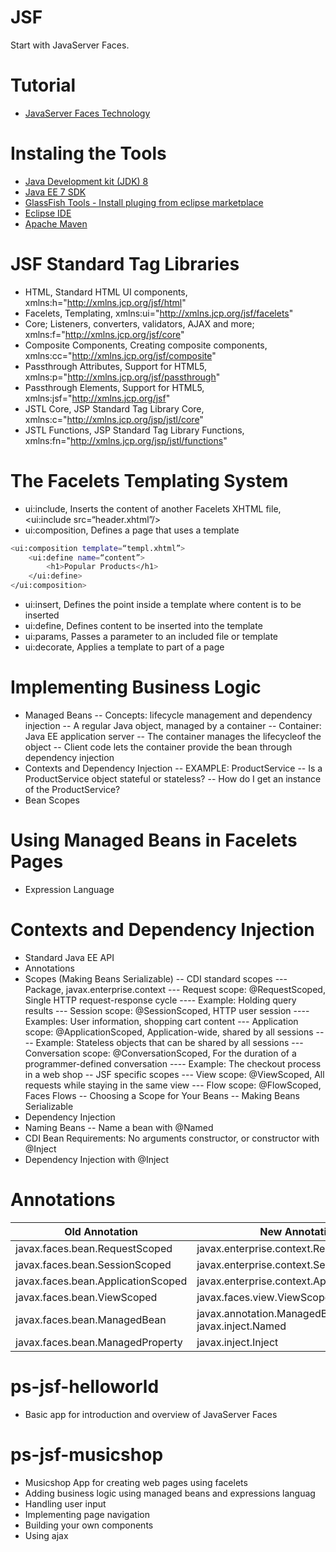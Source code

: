 # JSF
Start with JavaServer Faces.

# Tutorial
- [JavaServer Faces Technology](http://www.oracle.com/technetwork/java/javaee/javaserverfaces-139869.html) 

# Instaling the Tools
- [Java Development kit (JDK) 8](http://www.oracle.com/technetwork/java/javase/downloads/index.html)
- [Java EE 7 SDK](http://www.oracle.com/technetwork/java/javaee/downloads/index.html)
- [GlassFish Tools - Install pluging from eclipse marketplace](https://marketplace.eclipse.org/content/glassfish-tools) 
- [Eclipse IDE](http://www.eclipse.org/downloads/packages/eclipse-ide-java-ee-developers/keplersr2)
- [Apache Maven](https://maven.apache.org/download.cgi)

# JSF Standard Tag Libraries
- HTML, Standard HTML UI components, xmlns:h="http://xmlns.jcp.org/jsf/html"
- Facelets, Templating, xmlns:ui="http://xmlns.jcp.org/jsf/facelets"
- Core; Listeners, converters, validators, AJAX and more; xmlns:f="http://xmlns.jcp.org/jsf/core"
- Composite Components, Creating composite components, xmlns:cc="http://xmlns.jcp.org/jsf/composite"
- Passthrough Attributes, Support for HTML5, xmlns:p="http://xmlns.jcp.org/jsf/passthrough"
- Passthrough Elements, Support for HTML5, xmlns:jsf="http://xmlns.jcp.org/jsf"
- JSTL Core, JSP Standard Tag Library Core, xmlns:c="http://xmlns.jcp.org/jsp/jstl/core"
- JSTL Functions, JSP Standard Tag Library Functions, xmlns:fn="http://xmlns.jcp.org/jsp/jstl/functions"

# The Facelets Templating System
- ui:include, Inserts the content of another Facelets XHTML file, <ui:include src=“header.xhtml”/>
- ui:composition, Defines a page that uses a template 
```bash
<ui:composition template=“templ.xhtml”>
	<ui:define name=“content”>
		<h1>Popular Products</h1>
	</ui:define>
</ui:composition>
```
- ui:insert, Defines the point inside a template where content is to be inserted
- ui:define, Defines content to be inserted into the template
- ui:params, Passes a parameter to an included file or template
- ui:decorate, Applies a template to part of a page

# Implementing Business Logic
- Managed Beans
-- Concepts: lifecycle management and dependency injection
-- A regular Java object, managed by a container
-- Container: Java EE application server
-- The container manages the lifecycleof the object
-- Client code lets the container provide the bean through dependency injection
- Contexts and Dependency Injection
-- EXAMPLE: ProductService
-- Is a ProductService object stateful or stateless?
-- How do I get an instance of the ProductService?
- Bean Scopes

# Using Managed Beans in Facelets Pages
- Expression Language

# Contexts and Dependency Injection
- Standard Java EE API
- Annotations
- Scopes (Making Beans Serializable)
-- CDI standard scopes
--- Package, javax.enterprise.context
--- Request scope: @RequestScoped, Single HTTP request-response cycle
---- Example: Holding query results
--- Session scope: @SessionScoped, HTTP user session 
---- Examples: User information, shopping cart content
--- Application scope: @ApplicationScoped, Application-wide, shared by all sessions
---- Example: Stateless objects that can be shared by all sessions
--- Conversation scope: @ConversationScoped, For the duration of a programmer-defined conversation
---- Example: The checkout process in a web shop 
-- JSF specific scopes
--- View scope: @ViewScoped, All requests while staying in the same view
--- Flow scope: @FlowScoped, Faces Flows
-- Choosing a Scope for Your Beans
-- Making Beans Serializable
- Dependency Injection
- Naming Beans
-- Name a bean with @Named
- CDI Bean Requirements: No arguments constructor, or constructor with @Inject
- Dependency Injection with @Inject

# Annotations
| Old Annotation | New Annotation |
| -------------- | -------------- |
| javax.faces.bean.RequestScoped | javax.enterprise.context.RequestScoped |
| javax.faces.bean.SessionScoped | javax.enterprise.context.SessionScoped |
| javax.faces.bean.ApplicationScoped | javax.enterprise.context.ApplicationScoped |
| javax.faces.bean.ViewScoped | javax.faces.view.ViewScoped |
| javax.faces.bean.ManagedBean | javax.annotation.ManagedBean and javax.inject.Named |
| javax.faces.bean.ManagedProperty | javax.inject.Inject |


# ps-jsf-helloworld 
- Basic app for introduction and overview of JavaServer Faces
 
# ps-jsf-musicshop  
-  Musicshop App for creating web pages using facelets
- Adding business logic using managed beans and expressions languag
- Handling user input
- Implementing page navigation
- Building your own components
- Using ajax
